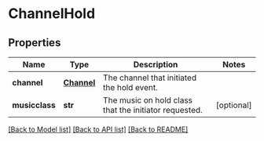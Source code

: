 # ChannelHold

## Properties
Name | Type | Description | Notes
------------ | ------------- | ------------- | -------------
**channel** | [**Channel**](Channel.md) | The channel that initiated the hold event. | 
**musicclass** | **str** | The music on hold class that the initiator requested. | [optional] 

[[Back to Model list]](../README.md#documentation-for-models) [[Back to API list]](../README.md#documentation-for-api-endpoints) [[Back to README]](../README.md)


